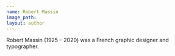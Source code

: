 ```yaml
---
name: Robert Massin
image_path:
layout: author
---
```

Robert Massin (1925 – 2020) was a French graphic designer and typographer.
